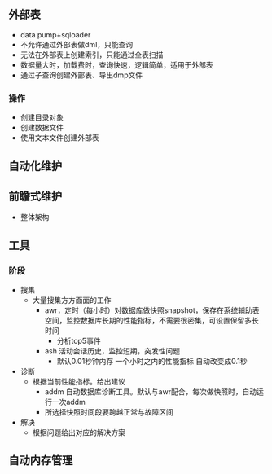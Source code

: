 ## 外部表
- data pump+sqloader
- 不允许通过外部表做dml，只能查询
- 无法在外部表上创建索引，只能通过全表扫描
- 数据量大时，加载费时，查询快速，逻辑简单，适用于外部表
- 通过子查询创建外部表、导出dmp文件
### 操作
  - 创建目录对象
  - 创建数据文件
  - 使用文本文件创建外部表

## 自动化维护
## 前瞻式维护

- 整体架构
## 工具
### 阶段
- 搜集
  - 大量搜集方方面面的工作
    - awr，定时（每小时）对数据库做快照snapshot，保存在系统辅助表空间，监控数据库长期的性能指标，不需要很密集，可设置保留多长时间
      - 分析top5事件
    - ash 活动会话历史，监控短期，突发性问题
      - 默认0.01秒钟内存 一个小时之内的性能指标 自动改变成0.1秒
- 诊断
  - 根据当前性能指标。给出建议
    - addm 自动数据库诊断工具。默认与awr配合，每次做快照时，自动运行一次addm
    - 所选择快照时间段要跨越正常与故障区间
- 解决
  - 根据问题给出对应的解决方案


## 自动内存管理
